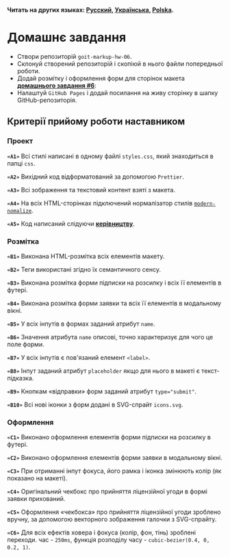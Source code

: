 **Читать на других языках: [Русский](README.md), [Українська](README.ua.md),
[Polska](README.pl.md).**

# Домашнє завдання

- Cтвори репозиторій `goit-markup-hw-06`.
- Склонуй створений репозиторій і скопіюй в нього файли попередньої роботи.
- Додай розмітку і оформлення форм для сторінок макета
  [**домашнього завдання #6**](<https://www.figma.com/file/oTYBECAN79dXy19hzWObO4/Web-Studio-(Version-2.1)?node-id=1%3A1821>):
- Налаштуй `GitHub Pages` і додай посилання на живу сторінку в шапку GitHub-репозиторія.

## Критерії прийому роботи наставником

### Проект

**`«A1»`** Всі стилі написані в одному файлі `styles.css`, який знаходиться в папці `css`.

**`«A2»`** Вихідний код відформатований за допомогою `Prettier`.

**`«A3»`** Всі зображення та текстовий контент взяті з макета.

**`«A4»`** На всіх HTML-сторінках підключений нормалізатор стилів 
[`modern-nomalize`](https://github.com/sindresorhus/modern-normalize).

**`«A5»`** Код написаний слідуючи
[**керівництву**](http://sadcitizen.me/code-guide/).

### Розмітка

**`«B1»`** Виконана HTML-розмітка всіх елементів макету.

**`«B2»`** Теги використані згідно їх семантичного сенсу.

**`«B3»`** Виконана розмітка форми підписки на розсилку і всіх її елементів в
футері.

**`«B4»`** Виконана розмітка форми заявки та всіх її елементів в модальному вікні.

**`«B5»`** У всіх інпутів в формах заданий атрибут `name`.

**`«B6»`** Значення атрибута `name` описові, точно характеризує для чого
це поле форми.

**`«B7»`** У всіх інпутів є пов'язаний елемент `<label>`.

**`«B8»`** Інпут заданий атрибут `placeholder` якщо для нього в макеті є
текст-підказка.

**`«B9»`** Кнопкам «відправки» форм заданий атрибут `type="submit"`.

**`«B10»`** Всі нові іконки з форм додані в SVG-спрайт `icons.svg`.

### Оформлення

**`«C1»`** Виконано оформлення елементів форми підписки на розсилку в футері.

**`«C2»`** Виконано оформлення елементів форми заявки в модальному вікні.

**`«C3»`** При отриманні інпут фокуса, його рамка і іконка змінюють колір (як
показано на макеті).

**`«C4»`** Оригінальний чекбокс про прийняття ліцензійної угоди в формі
заявки прихований.

**`«C5»`** Оформлення «чекбокса» про прийняття ліцензійної угоди зроблено
вручну, за допомогою векторного зображення галочки з SVG-спрайту.

**`«C6»`** Для всіх ефектів ховера і фокуса (колір, фон, тінь) зроблені переходи.
час - `250ms`, функція розподілу часу - `cubic-bezier(0.4, 0, 0.2, 1)`.
